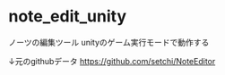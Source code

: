 # note_edit_unity
ノーツの編集ツール unityのゲーム実行モードで動作する

↓元のgithubデータ
https://github.com/setchi/NoteEditor

